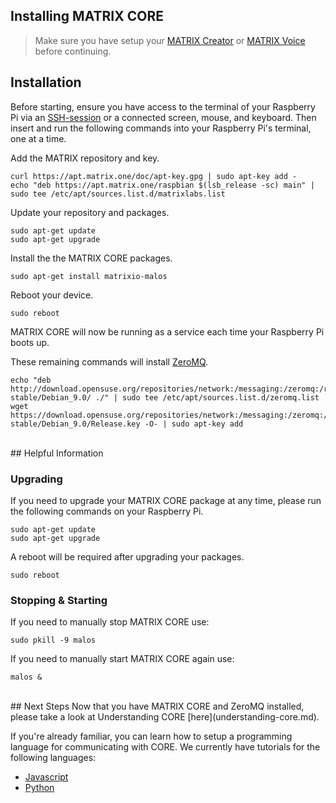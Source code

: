 <h2 style="padding-top: 0">Installing MATRIX CORE</h2>

>Make sure you have setup your
[MATRIX Creator](/matrix-creator/device-setup) or 
[MATRIX Voice](/matrix-voice/device-setup) before continuing.

## Installation
Before starting, ensure you have access to the terminal of your Raspberry Pi via an <a href="https://www.raspberrypi.org/documentation/remote-access/ssh/" target="_blank">SSH-session</a> or a connected screen, mouse, and keyboard. Then insert and run the following commands into your Raspberry Pi's terminal, one at a time.

Add the MATRIX repository and key.

```language-bash
curl https://apt.matrix.one/doc/apt-key.gpg | sudo apt-key add -
echo "deb https://apt.matrix.one/raspbian $(lsb_release -sc) main" | sudo tee /etc/apt/sources.list.d/matrixlabs.list
```

Update your repository and packages.

```language-bash
sudo apt-get update
sudo apt-get upgrade
```

Install the the MATRIX CORE packages.

```language-bash
sudo apt-get install matrixio-malos
```

Reboot your device.

```language-bash
sudo reboot
```

MATRIX CORE will now be running as a service each time your Raspberry Pi boots up.

These remaining commands will install <a href="http://zeromq.org/" target="_blank">ZeroMQ</a>.

```language-bash
echo "deb http://download.opensuse.org/repositories/network:/messaging:/zeromq:/release-stable/Debian_9.0/ ./" | sudo tee /etc/apt/sources.list.d/zeromq.list
wget https://download.opensuse.org/repositories/network:/messaging:/zeromq:/release-stable/Debian_9.0/Release.key -O- | sudo apt-key add
```

<br/>
## Helpful Information
<h3 style="padding-top: 0">Upgrading</h3>

If you need to upgrade your MATRIX CORE package at any time, please run the following commands on your Raspberry Pi.

```language-bash
sudo apt-get update
sudo apt-get upgrade
```
A reboot will be required after upgrading your packages.

```language-bash
sudo reboot
```

<h3 style="padding-top: 0">Stopping & Starting</h3>
If you need to manually stop MATRIX CORE use:

```language-bash
sudo pkill -9 malos
```

If you need to manually start MATRIX CORE again use:

```language-bash
malos &
```

<br/>
## Next Steps
Now that you have MATRIX CORE and ZeroMQ installed, please take a look at Understanding CORE [here](understanding-core.md).

If you're already familiar, you can learn how to setup a programming language for communicating with CORE.  We currently have tutorials for the following languages:

* [Javascript](javascript-installation.md)
* [Python](python-installation)